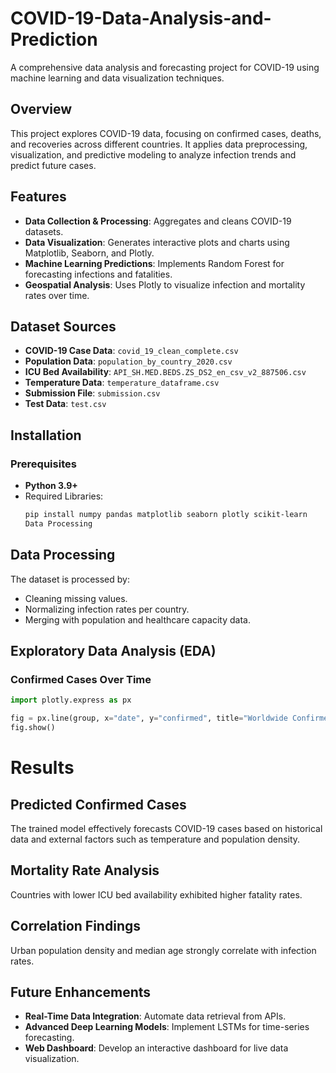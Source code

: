 # COVID-19-Data-Analysis-and-Prediction

A comprehensive data analysis and forecasting project for COVID-19 using machine learning and data visualization techniques.

## Overview

This project explores COVID-19 data, focusing on confirmed cases, deaths, and recoveries across different countries. It applies data preprocessing, visualization, and predictive modeling to analyze infection trends and predict future cases.

## Features

- **Data Collection & Processing**: Aggregates and cleans COVID-19 datasets.
- **Data Visualization**: Generates interactive plots and charts using Matplotlib, Seaborn, and Plotly.
- **Machine Learning Predictions**: Implements Random Forest for forecasting infections and fatalities.
- **Geospatial Analysis**: Uses Plotly to visualize infection and mortality rates over time.

## Dataset Sources

- **COVID-19 Case Data**: `covid_19_clean_complete.csv`
- **Population Data**: `population_by_country_2020.csv`
- **ICU Bed Availability**: `API_SH.MED.BEDS.ZS_DS2_en_csv_v2_887506.csv`
- **Temperature Data**: `temperature_dataframe.csv`
- **Submission File**: `submission.csv`
- **Test Data**: `test.csv`

## Installation

### **Prerequisites**
- **Python 3.9+**
- Required Libraries:
  ```sh
  pip install numpy pandas matplotlib seaborn plotly scikit-learn
  Data Processing
## Data Processing  
The dataset is processed by:  
- Cleaning missing values.  
- Normalizing infection rates per country.  
- Merging with population and healthcare capacity data.  

## Exploratory Data Analysis (EDA)  

### Confirmed Cases Over Time  
```python
import plotly.express as px

fig = px.line(group, x="date", y="confirmed", title="Worldwide Confirmed Cases Over Time")
fig.show()
```
# Results

## Predicted Confirmed Cases
The trained model effectively forecasts COVID-19 cases based on historical data and external factors such as temperature and population density.

## Mortality Rate Analysis
Countries with lower ICU bed availability exhibited higher fatality rates.

## Correlation Findings
Urban population density and median age strongly correlate with infection rates.

## Future Enhancements
- **Real-Time Data Integration**: Automate data retrieval from APIs.  
- **Advanced Deep Learning Models**: Implement LSTMs for time-series forecasting.  
- **Web Dashboard**: Develop an interactive dashboard for live data visualization.  

